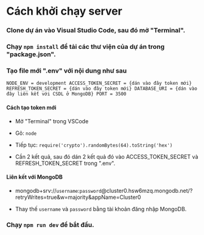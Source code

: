 # Cách khởi chạy server

### Clone dự án vào Visual Studio Code, sau đó mở "Terminal".

### Chạy `npm install` để tải các thư viện của dự án trong "package.json".

### Tạo file mới ".env" với nội dung như sau

`NODE_ENV = development
ACCESS_TOKEN_SECRET = {dán vào đây token mới}
REFRESH_TOKEN_SECRET = {dán vào đây token mới}
DATABASE_URI = {dán vào đây liên kết với CSDL ở MongoDB}
PORT = 3500`

#### Cách tạo token mới

- Mở "Terminal" trong VSCode

- Gõ: `node`

- Tiếp tục: `require('crypto').randomBytes(64).toString('hex')`

- Cần 2 kết quả, sau đó dán 2 kết quả đó vào ACCESS_TOKEN_SECRET và REFRESH_TOKEN_SECRET trong ".env".

#### Liên kết với MongoDB 
- mongodb+srv://`username`:`password`@cluster0.hsw6mzq.mongodb.net/?retryWrites=true&w=majority&appName=Cluster0

- Thay thế `username` và `password` bằng tài khoản đăng nhập MongoDB.

### Chạy `npm run dev` để bắt đầu.
